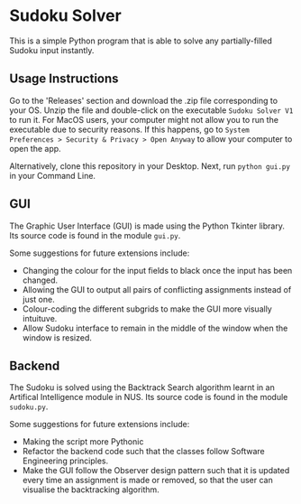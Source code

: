 # Sudoku Solver
This is a simple Python program that is able to solve any partially-filled Sudoku input instantly.

## Usage Instructions
Go to the 'Releases' section and download the .zip file corresponding to your OS. Unzip the file and double-click on the executable `Sudoku Solver V1` to run it.
For MacOS users, your computer might not allow you to run the executable due to security reasons. If this happens, go to `System Preferences > Security & Privacy > Open Anyway` to allow your computer to open the app.

Alternatively, clone this repository in your Desktop. Next, run `python gui.py` in your Command Line.

## GUI
The Graphic User Interface (GUI) is made using the Python Tkinter library. Its source code is found in the module `gui.py`.

Some suggestions for future extensions include:
- Changing the colour for the input fields to black once the input has been changed.
- Allowing the GUI to output all pairs of conflicting assignments instead of just one.
- Colour-coding the different subgrids to make the GUI more visually intuituve.
- Allow Sudoku interface to remain in the middle of the window when the window is resized.

## Backend
The Sudoku is solved using the Backtrack Search algorithm learnt in an Artifical Intelligence module in NUS. Its source code is found in the module `sudoku.py`.

Some suggestions for future extensions include:
- Making the script more Pythonic
- Refactor the backend code such that the classes follow Software Engineering principles.
- Make the GUI follow the Observer design pattern such that it is updated every time an assignment is made or removed, so that the user can visualise the backtracking algorithm.
